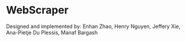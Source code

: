 # WebScraper
Designed and implemented by: Enhan Zhao, Henry Nguyen, Jeffery Xie, Ana-Pietje Du Plessis, Manaf Bargash
